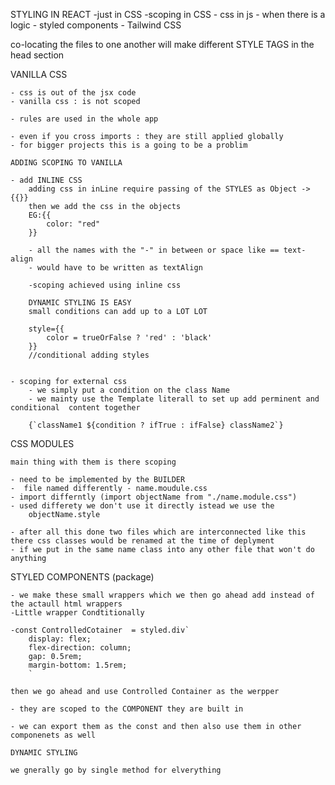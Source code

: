 STYLING IN REACT 
    -just in CSS
    -scoping in CSS
    - css in js
    - when there is a logic
    - styled components
    - Tailwind CSS

co-locating the files to one another will make different STYLE TAGS in the head section

VANILLA CSS

    - css is out of the jsx code
    - vanilla css : is not scoped

    - rules are used in the whole app

    - even if you cross imports : they are still applied globally
    - for bigger projects this is a going to be a problim

    ADDING SCOPING TO VANILLA
        
    - add INLINE CSS
        adding css in inLine require passing of the STYLES as Object ->  {{}}
        then we add the css in the objects
        EG:{{
            color: "red"
        }}

        - all the names with the "-" in between or space like == text-align
        - would have to be written as textAlign

        -scoping achieved using inline css

        DYNAMIC STYLING IS EASY
        small conditions can add up to a LOT LOT

        style={{
            color = trueOrFalse ? 'red' : 'black'
        }}
        //conditional adding styles


    - scoping for external css
        - we simply put a condition on the class Name
        - we mainty use the Template literall to set up add perminent and conditional  content together
        
        {`className1 ${condition ? ifTrue : ifFalse} className2`}

CSS MODULES 

    main thing with them is there scoping 

    - need to be implemented by the BUILDER
    -  file named differently - name.moudule.css
    - import differntly (import objectName from "./name.module.css")
    - used differety we don't use it directly istead we use the
        objectName.style

    - after all this done two files which are interconnected like this there css classes would be renamed at the time of deplyment
    - if we put in the same name class into any other file that won't do anything


STYLED COMPONENTS (package)

    - we make these small wrappers which we then go ahead add instead of the actaull html wrappers
    -Little wrapper Condtitionally

    -const ControlledCotainer  = styled.div`
        display: flex;
        flex-direction: column;
        gap: 0.5rem;
        margin-bottom: 1.5rem;
        `

    then we go ahead and use Controlled Container as the werpper 

    - they are scoped to the COMPONENT they are built in 

    - we can export them as the const and then also use them in other componenets as well

    DYNAMIC STYLING

    we gnerally go by single method for elverything







    



